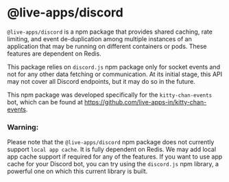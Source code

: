 # @live-apps/discord

`@live-apps/discord` is a npm package that provides shared caching, rate limiting, and event de-duplication among multiple instances of an application that may be running on different containers or pods. These features are dependent on Redis. 

This package relies on `discord.js` npm package only for socket events and not for any other data fetching or communication. At its initial stage, this API may not cover all Discord endpoints, but it may do so in the future.

This npm package was developed specifically for the `kitty-chan-events` bot, which can be found at https://github.com/live-apps-in/kitty-chan-events.

### Warning:
Please note that the `@live-apps/discord` npm package does not currently support `local app cache`. It is fully dependent on Redis. We may add local app cache support if required for any of the features. If you want to use app cache for your Discord bot, you can try using the `discord.js` npm library, a powerful one on which this current library is built.